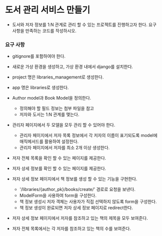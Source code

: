 # 도서 관리 서비스 만들기

- 도서와 저자 정보를 1:N 관계로 관리 할 수 있는 프로젝트를 진행하고자 한다. 요구 사항을 만족하는 코드를 작성하시오.

### 요구 사항

- gitignore를 포함하여야 한다.
- 새로운 가상 환경을 생성하고, 가상 환경 내에서 django를 설치한다.
- project 명은 libraries_management로 생성한다.
- app 명은 libraries로 생성한다.
- Author model과 Book Model을 정의한다.
    - 정의해야 할 필드 정보는 첨부 파일을 참고
    - 저자와 도서는 1:N 관계를 맺는다.
    
- 관리자 페이지에서 두 모델을 모두 관리 할 수 있어야 한다.
    - 관리자 페이지에서 저자 목록 정보에서 각 저자의 이름이 표기되도록 model에 매직메서드를 활용하여 설정한다.
    - 관리자 페이지에서 저자를 최소 2개 이상 생성한다.

- 저자 전체 목록을 확인 할 수 있는 페이지를 제공한다.
- 저자 상세 정보를 확인 할 수 있는 페이지를 제공한다.

- 저자 상세 정보 페이지에서 책 정보를 생성 할 수 있는 기능을 구현한다.
    - '/libraries/{author_pk}/books/create/' 경로로 요청을 보낸다.
    - ModelForm을 사용하여 form을 구성한다.
    - 책 정보 생성시 저자 객체는 사용자가 직접 선택하지 않도록 form을 구성한다.
    - 책 정보 생성이 완료되면 저자 상세 정보 페이지로 redirect한다.
- 저자 상세 정보 페이지에서 저자를 참조하고 있는 책의 제목을 모두 보여준다.
- 저자 전체 목록에서는 각 저자를 참조하고 있는 책의 수를 보여준다.